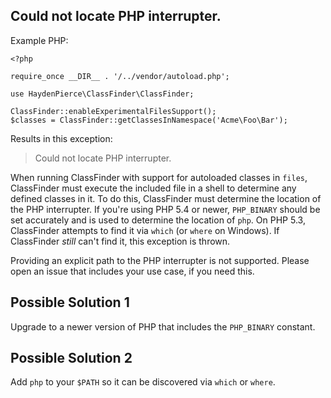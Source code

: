 Could not locate PHP interrupter.
---------------------------------

Example PHP:
```
<?php

require_once __DIR__ . '/../vendor/autoload.php';

use HaydenPierce\ClassFinder\ClassFinder;

ClassFinder::enableExperimentalFilesSupport();
$classes = ClassFinder::getClassesInNamespace('Acme\Foo\Bar');
```

Results in this exception:

> Could not locate PHP interrupter.

When running ClassFinder with support for autoloaded classes in `files`, ClassFinder must execute the included file in a
shell to determine any defined classes in it. To do this, ClassFinder must determine the location of the PHP interrupter.
If you're using PHP 5.4 or newer, `PHP_BINARY` should be set accurately and is used to determine the location of `php`.
On PHP 5.3, ClassFinder attempts to find it via `which` (or `where` on Windows). If ClassFinder _still_ can't find it, this
exception is thrown.

Providing an explicit path to the PHP interrupter is not supported. Please open an issue that includes your use case, 
if you need this.

Possible Solution 1
-------------------

Upgrade to a newer version of PHP that includes the `PHP_BINARY` constant.

Possible Solution 2
-------------------

Add `php` to your `$PATH` so it can be discovered via `which` or `where`.
